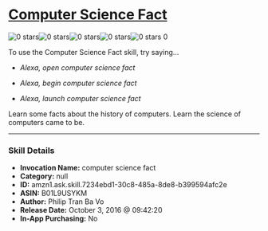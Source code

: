 # [Computer Science Fact](http://alexa.amazon.com/#skills/amzn1.ask.skill.7234ebd1-30c8-485a-8de8-b399594afc2e)
![0 stars](../../images/ic_star_border_black_18dp_1x.png)![0 stars](../../images/ic_star_border_black_18dp_1x.png)![0 stars](../../images/ic_star_border_black_18dp_1x.png)![0 stars](../../images/ic_star_border_black_18dp_1x.png)![0 stars](../../images/ic_star_border_black_18dp_1x.png) 0

To use the Computer Science Fact skill, try saying...

* *Alexa, open computer science fact*

* *Alexa, begin computer science fact*

* *Alexa, launch computer science fact*

Learn some facts about the history of computers. Learn the science of computers came to be.

***

### Skill Details

* **Invocation Name:** computer science fact
* **Category:** null
* **ID:** amzn1.ask.skill.7234ebd1-30c8-485a-8de8-b399594afc2e
* **ASIN:** B01L9USYKM
* **Author:** Philip Tran Ba Vo
* **Release Date:** October 3, 2016 @ 09:42:20
* **In-App Purchasing:** No
